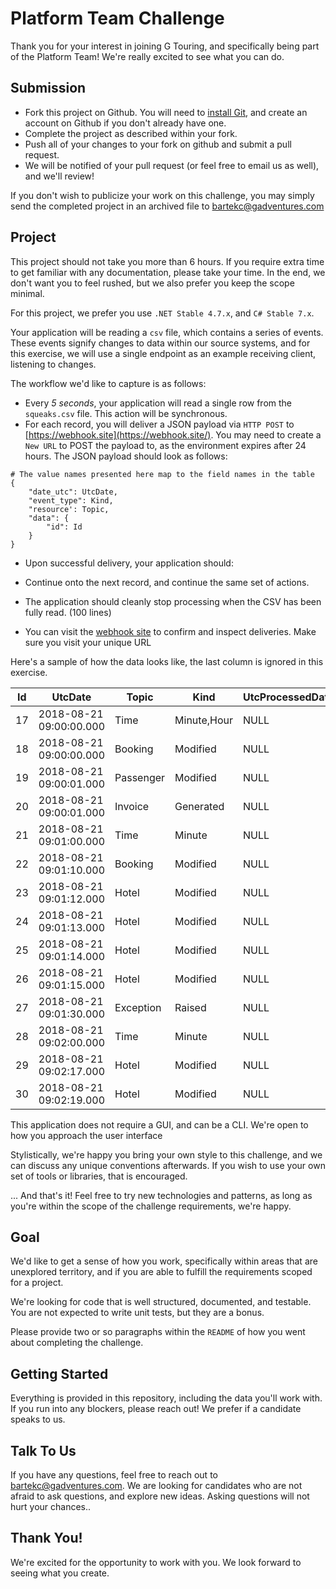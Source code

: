 # Platform Team Challenge

Thank you for your interest in joining G Touring, and specifically being part
of the Platform Team! We're really excited to see what you can do.

## Submission

* Fork this project on Github. You will need to [install Git](https://help.github.com/articles/set-up-git/), and create an account on Github if you don't already have one.
* Complete the project as described within your fork.
* Push all of your changes to your fork on github and submit a pull request.
* We will be notified of your pull request (or feel free to email us as well), and we'll review!

If you don't wish to publicize your work on this challenge, you may simply send
the completed project in an archived file to [bartekc@gadventures.com](mailto:bartekc@gadventures.com)

## Project

This project should not take you more than 6 hours. If you require extra time to
get familiar with any documentation, please take your time. In the end, we don't
want you to feel rushed, but we also prefer you keep the scope minimal.

For this project, we prefer you use `.NET Stable 4.7.x`, and `C# Stable 7.x`.

Your application will be reading a `csv` file, which contains a series of
events. These events signify changes to data within our source systems, and for this exercise, we will use
a single endpoint as an example receiving client, listening to changes.

The workflow we'd like to capture is as follows:

* Every _5 seconds_, your application will read a single row from the `squeaks.csv` file. This action will be synchronous.
* For each record, you will deliver a JSON payload via `HTTP POST` to [https://webhook.site](https://webhook.site/). You may need to create a `New URL` to POST the payload to, as the environment expires after 24 hours. The JSON payload should look as follows:

```
# The value names presented here map to the field names in the table
{
    "date_utc": UtcDate,
    "event_type": Kind,
    "resource': Topic,
    "data": {
        "id": Id
    }
}
```

* Upon successful delivery, your application should:

* Continue onto the next record, and continue the same set of actions.
* The application should cleanly stop processing when the CSV has been fully read. (100 lines)
* You can visit the [webhook site](https://webhook.site/) to confirm and inspect deliveries. Make sure you visit your unique URL

Here's a sample of how the data looks like, the last column is ignored in this exercise.

| Id | UtcDate                 | Topic     | Kind        | UtcProcessedDate |
|----|-------------------------|-----------|-------------|------------------|
| 17 | 2018-08-21 09:00:00.000 | Time      | Minute,Hour | NULL             |
| 18 | 2018-08-21 09:00:00.000 | Booking   | Modified    | NULL             |
| 19 | 2018-08-21 09:00:01.000 | Passenger | Modified    | NULL             |
| 20 | 2018-08-21 09:00:01.000 | Invoice   | Generated   | NULL             |
| 21 | 2018-08-21 09:01:00.000 | Time      | Minute      | NULL             |
| 22 | 2018-08-21 09:01:10.000 | Booking   | Modified    | NULL             |
| 23 | 2018-08-21 09:01:12.000 | Hotel     | Modified    | NULL             |
| 24 | 2018-08-21 09:01:13.000 | Hotel     | Modified    | NULL             |
| 25 | 2018-08-21 09:01:14.000 | Hotel     | Modified    | NULL             |
| 26 | 2018-08-21 09:01:15.000 | Hotel     | Modified    | NULL             |
| 27 | 2018-08-21 09:01:30.000 | Exception | Raised      | NULL             |
| 28 | 2018-08-21 09:02:00.000 | Time      | Minute      | NULL             |
| 29 | 2018-08-21 09:02:17.000 | Hotel     | Modified    | NULL             |
| 30 | 2018-08-21 09:02:19.000 | Hotel     | Modified    | NULL             |



This application does not require a GUI, and can be a CLI. We're open to how you approach the user interface

Stylistically, we're happy you bring your own style to this challenge, and we can discuss any unique conventions afterwards. If you wish to use your
own set of tools or libraries, that is encouraged.

... And that's it! Feel free to try new technologies and patterns, as long as you're within the scope of the challenge requirements, we're happy.

## Goal

We'd like to get a sense of how you work, specifically within areas that are
unexplored territory, and if you are able to fulfill the requirements scoped
for a project.

We're looking for code that is well structured, documented, and testable. You are not expected to write unit tests, but they are a bonus.

Please provide two or so paragraphs within the `README` of how you went about
completing the challenge.

## Getting Started

Everything is provided in this repository, including the data you'll work with.
If you run into any blockers, please reach out! We prefer if a candidate speaks
to us.

## Talk To Us

If you have any questions, feel free to reach out to [bartekc@gadventures.com](mailto:bartekc@gadventures.com). We are looking for
candidates who are not afraid to ask questions, and explore new ideas. Asking
questions will not hurt your chances..

## Thank You!

We're excited for the opportunity to work with you. We look forward to seeing
what you create.
